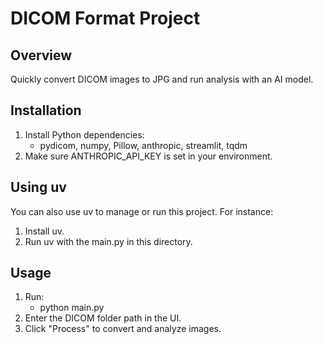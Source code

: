 # DICOM Format Project

## Overview

Quickly convert DICOM images to JPG and run analysis with an AI model.

## Installation

1. Install Python dependencies:
   - pydicom, numpy, Pillow, anthropic, streamlit, tqdm
2. Make sure ANTHROPIC_API_KEY is set in your environment.

## Using uv

You can also use uv to manage or run this project. For instance:

1. Install uv.
2. Run uv with the main.py in this directory.

## Usage

1. Run:
   - python main.py
2. Enter the DICOM folder path in the UI.
3. Click "Process" to convert and analyze images.
